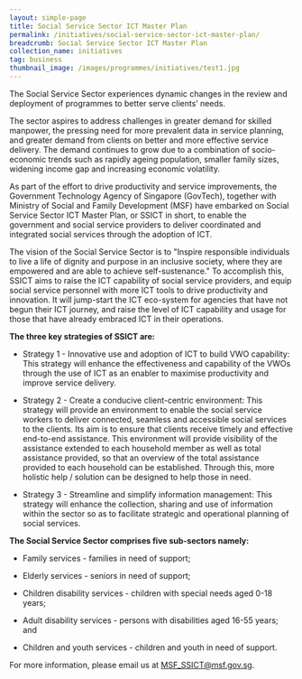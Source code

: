 ```yaml
---
layout: simple-page
title: Social Service Sector ICT Master Plan
permalink: /initiatives/social-service-sector-ict-master-plan/
breadcrumb: Social Service Sector ICT Master Plan
collection_name: initiatives
tag: business
thumbnail_image: /images/programmes/initiatives/test1.jpg
---
```


The Social Service Sector experiences dynamic changes in the review and deployment of programmes to better serve clients’ needs.

The sector aspires to address challenges in greater demand for skilled manpower, the pressing need for more prevalent data in service planning, and greater demand from clients on better and more effective service delivery. The demand continues to grow due to a combination of socio-economic trends such as rapidly ageing population, smaller family sizes, widening income gap and increasing economic volatility.

As part of the effort to drive productivity and service improvements, the Government Technology Agency of Singapore (GovTech), together with Ministry of Social and Family Development (MSF) have embarked on Social Service Sector ICT Master Plan, or SSICT in short, to enable the government and social service providers to deliver coordinated and integrated social services through the adoption of ICT.

The vision of the Social Service Sector is to "Inspire responsible individuals to live a life of dignity and purpose in an inclusive society, where they are empowered and are able to achieve self-sustenance." To accomplish this, SSICT aims to raise the ICT capability of social service providers, and equip social service personnel with more ICT tools to drive productivity and innovation. It will jump-start the ICT eco-system for agencies that have not begun their ICT journey, and raise the level of ICT capability and usage for those that have already embraced ICT in their operations.

**The three key strategies of SSICT are:**

* Strategy 1 - Innovative use and adoption of ICT to build VWO capability: This strategy will enhance the effectiveness and capability of the VWOs through the use of ICT as an enabler to maximise productivity and improve service delivery.

* Strategy 2 - Create a conducive client-centric environment: This strategy will provide an environment to enable the social service workers to deliver connected, seamless and accessible social services to the clients. Its aim is to ensure that clients receive timely and effective end-to-end assistance. This environment will provide visibility of the assistance extended to each household member as well as total assistance provided, so that an overview of the total assistance provided to each household can be established. Through this, more holistic help / solution can be designed to help those in need.

* Strategy 3 - Streamline and simplify information management: This strategy will enhance the collection, sharing and use of information within the sector so as to facilitate strategic and operational planning of social services.

**The Social Service Sector comprises five sub-sectors namely:**

* Family services - families in need of support;

* Elderly services - seniors in need of support;

* Children disability services - children with special needs aged 0-18 years;

* Adult disability services - persons with disabilities aged 16-55 years; and

* Children and youth services - children and youth in need of support.

For more information, please email us at [MSF_SSICT@msf.gov.sg](mailto:MSF_SSICT@msf.gov.sg).
